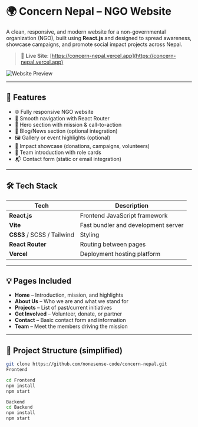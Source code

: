 # 🌍 Concern Nepal – NGO Website

A clean, responsive, and modern website for a non-governmental organization (NGO), built using **React.js** and designed to spread awareness, showcase campaigns, and promote social impact projects across Nepal.

> 🔗 **Live Site**: [https://concern-nepal.vercel.app](https://concern-nepal.vercel.app)

![Website Preview](public/cover.png) <!-- Replace with an actual preview image if you have one -->

---

## 📌 Features

- 🌐 Fully responsive NGO website
- 🧭 Smooth navigation with React Router
- 💬 Hero section with mission & call-to-action
- 📝 Blog/News section (optional integration)
- 🖼️ Gallery or event highlights (optional)
- 📣 Impact showcase (donations, campaigns, volunteers)
- 📇 Team introduction with role cards
- 📬 Contact form (static or email integration)

---

## 🛠 Tech Stack

| Tech          | Description                           |
|---------------|---------------------------------------|
| **React.js**  | Frontend JavaScript framework         |
| **Vite**      | Fast bundler and development server   |
| **CSS3** / SCSS / Tailwind | Styling                   |
| **React Router** | Routing between pages              |
| **Vercel**    | Deployment hosting platform           |

---

## 💡 Pages Included

- **Home** – Introduction, mission, and highlights
- **About Us** – Who we are and what we stand for
- **Projects** – List of past/current initiatives
- **Get Involved** – Volunteer, donate, or partner
- **Contact** – Basic contact form and information
- **Team** – Meet the members driving the mission

---

## 📁 Project Structure (simplified)

```bash
git clone https://github.com/nonesense-code/concern-nepal.git
Frontend

cd Frontend
npm install
npm start

Backend
cd Backend
npm install
npm start
